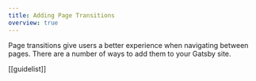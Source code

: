 ```yaml
---
title: Adding Page Transitions
overview: true
---
```


Page transitions give users a better experience when navigating between pages. There are a number of ways to add them to your Gatsby site.

[[guidelist]]
